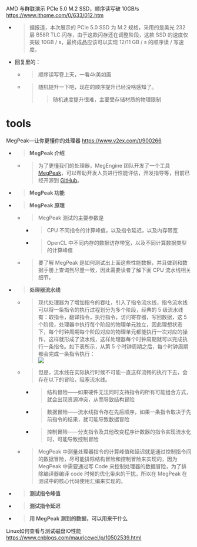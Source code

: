 
AMD 与群联演示 PCIe 5.0 M.2 SSD，顺序读写破 10GB/s https://www.ithome.com/0/633/012.htm
- > 据报道，本次展示的 PCIe 5.0 SSD 为 M.2 规格，采用的是美光 232 层 B58R TLC 闪存，由于这款闪存还在调整阶段，这款 SSD 的速度仅突破 10GB / s，最终成品应该可以实现 12/11 GB / s 的顺序读 / 写速度。
- 回复里的：
  * > 顺序读写卷上天，一看4k美如画
  * > 随机提升一下吧，现在的顺序提升已经没啥感知了。
    >> 随机速度提升很难，主要受存储材质的物理限制

# tools

MegPeak—让你更懂你的处理器 https://www.v2ex.com/t/900266
- > **MegPeak 介绍**
  * > 为了更懂我们的处理器，MegEngine 团队开发了一个工具 [MegPeak](https://github.com/MegEngine/MegPeak)，可以帮助开发人员进行性能评估，开发指导等，目前已经开源到 [GitHub](https://github.com/MegEngine/MegPeak)。
- > **MegPeak 功能**
- > **MegPeak 原理**
  * > MegPeak 测试的主要参数是
    + > CPU 不同指令的计算峰值，以及指令延迟，以及内存带宽
    + > OpenCL 中不同内存的数据访存带宽，以及不同计算数据类型的计算峰值
  * > 要了解 MegPeak 是如何测试出上面这些性能数据，并且做到和数据手册上查询到尽量一致，因此需要读者了解下面 CPU 流水线相关细节。
- > **处理器流水线**
  * > 现代处理器为了增加指令的吞吐，引入了指令流水线，指令流水线可以将一条指令的执行过程划分为多个阶段，经典的 5 级流水线有：取指令，翻译指令，执行指令，访问寄存器，写回数据，这 5 个阶段，处理器中执行每个阶段的物理单元独立，因此理想状态下，每个时钟周期每个阶段对应的物理单元都能执行一次对应的操作，这样就形成了流水线，这样处理器每个时钟周期就可以完成执行一条指令。如下表所示，从第 5 个时钟周期之后，每个时钟周期都会完成一条指令执行： <br> ![](https://oscimg.oschina.net/oscnet/up-df792aa9178e28cb88e6b8a4ce9fe5b206c.png)
  * > 但是，流水线在实际执行时候不可能一直这样流畅的执行下去，会存在以下的冒险，阻塞流水线。
    + > 结构冒险——如果硬件无法同时支持指令的所有可能组合方式，就会出现资源冲突，从而导致结构冒险
    + > 数据冒险——流水线指令存在先后顺序，如果一条指令取决于先前指令的结果，就可能导致数据冒险
    + > 控制冒险——分支指令及其他改变程序计数器的指令实现流水化时，可能导致控制冒险
  * > MegPeak 中测量处理器指令的计算峰值和延迟就是通过控制指令间的数据冒险，尽可能排除结构冒险和控制冒险来实现的，因为 MegPeak 中需要通过写 Code 来控制处理器的数据冒险，为了排除编译器编译 code 时候的优化带来的干扰，所以在 MegPeak 在测试中的核心代码使用汇编来实现的。
- > **测试指令峰值**
- > **测试指令延迟**
- > **用 MegPeak 测到的数据，可以用来干什么**

Linux如何查看与测试磁盘IO性能 https://www.cnblogs.com/mauricewei/p/10502539.html
